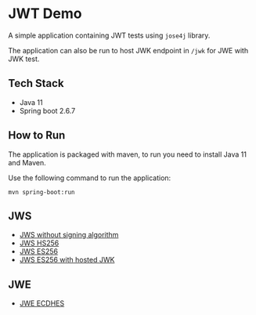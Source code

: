 # JWT Demo

A simple application containing JWT tests using `jose4j` library.

The application can also be run to host JWK endpoint in `/jwk` for JWE with JWK test.

## Tech Stack

- Java 11
- Spring boot 2.6.7

## How to Run

The application is packaged with maven, to run you need to install Java 11 and Maven.

Use the following command to run the application:

`mvn spring-boot:run`

## JWS

- [JWS without signing algorithm](src/test/java/com/brilianfird/jwtdemo/jws/JWSNoAlgTest.java)
- [JWS HS256](src/test/java/com/brilianfird/jwtdemo/jws/JWSHS256Test.java)
- [JWS ES256](src/test/java/com/brilianfird/jwtdemo/jws/JWSES256Test.java)
- [JWS ES256 with hosted JWK](src/test/java/com/brilianfird/jwtdemo/jws/JWSES256WithJWKTest.java)

## JWE

- [JWE ECDHES](src/test/java/com/brilianfird/jwtdemo/jwe/JWE_ECDHESTest.java)



